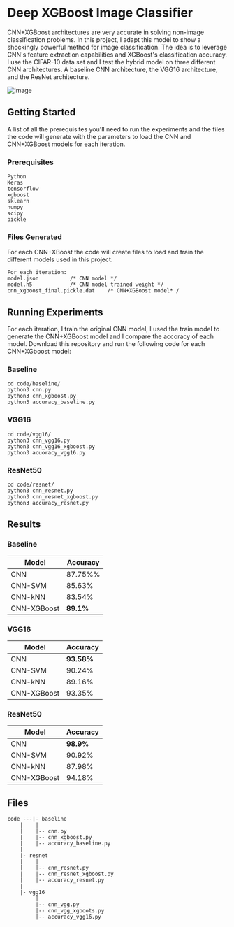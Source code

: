 # Deep XGBoost Image Classifier

CNN+XGBoost architectures are very accurate in solving non-image classification problems. In this project, I adapt this model to show a shockingly powerful method for image classification. The idea is to leverage CNN's feature extraction capabilities and XGBoost's classification accuracy. I use the CIFAR-10 data set and I test the hybrid model on three different CNN architectures. A baseline CNN architecture, the VGG16 architecture, and the ResNet architecture.

![image](https://raw.githubusercontent.com/jonaac/deep-xgboost-image-classifier/main/imgs/cnn_xgboost_small.jpg)

## Getting Started

A list of all the prerequisites you'll need to run the experiments and the files the code will generate with the parameters to load the CNN and CNN+XGBoost models for each iteration.

### Prerequisites

```
Python
Keras
tensorflow
xgboost
sklearn
numpy
scipy
pickle
```

### Files Generated

For each CNN+XBoost the code will create files to load and train the different models used in this project.

```
For each iteration:
model.json			/* CNN model */
model.h5			/* CNN model trained weight */
cnn_xgboost_final.pickle.dat	/* CNN+XGBoost model* /
```

## Running Experiments

For each iteration, I train the original CNN model, I used the train model to generate the CNN+XGBoost model and I compare the accoracy of each model. Download this repository and run the following code for each CNN+XGboost model:

### Baseline
```
cd code/baseline/
python3 cnn.py
python3 cnn_xgboost.py
python3 accuracy_baseline.py
```
### VGG16
```
cd code/vgg16/
python3 cnn_vgg16.py
python3 cnn_vgg16_xgboost.py
python3 acuoracy_vgg16.py
```
### ResNet50
```
cd code/resnet/
python3 cnn_resnet.py
python3 cnn_resnet_xgboost.py
python3 accuracy_resnet.py
```

## Results
### Baseline
| Model | Accuracy |
| --- | --- |
| CNN | 87.75%% |
| CNN-SVM | 85.63% |
| CNN-kNN | 83.54% |
| CNN-XGBoost | **89.1%** |

### VGG16
| Model | Accuracy |
| --- | --- |
| CNN | **93.58%** |
| CNN-SVM | 90.24% |
| CNN-kNN | 89.16% |
| CNN-XGBoost | 93.35% |

### ResNet50
| Model | Accuracy |
| --- | --- |
| CNN | **98.9%** |
| CNN-SVM | 90.92% |
| CNN-kNN | 87.98% |
| CNN-XGBoost | 94.18% |

## Files
```
code ---|- baseline
	|    |
	|    |-- cnn.py
	|    |-- cnn_xgboost.py
	|    |-- accuracy_baseline.py
	|
	|- resnet
	|    |
	|    |-- cnn_resnet.py
	|    |-- cnn_resnet_xgboost.py
	|    |-- accuracy_resnet.py
	|
	|- vgg16
	     |
	     |-- cnn_vgg.py
	     |-- cnn_vgg_xgboots.py
	     |-- accuracy_vgg16.py
```
